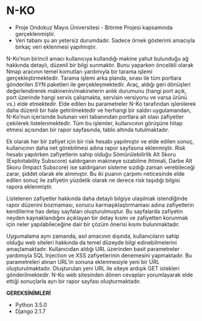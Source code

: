 # N-KO

* Proje Ondokuz Mayıs Üniversitesi - Bitirme Projesi kapsamında gerçeklenmiştir.
* Veri tabanı şu an yetersiz durumdadır. Sadece örnek gösterimi amacıyla birkaç veri eklenmesi yapılmıştır.

N-Ko’nun birincil amacı kullanıcıya kullandığı makine yahut bulunduğu ağ hakkında detaylı, düzenli bir bilgi sunmaktır. Bunu yaparken öncelikli olarak Nmap aracının temel komutları yardımıyla bir tarama işlemi gerçekleştirmektedir. Tarama işlemi arka planda, sırası ile tüm portlara gönderilen SYN paketleri ile gerçekleşmektedir. Araç, aldığı geri dönüşleri değerlendirerek makinenin/makinelerin anlık durumunu (hangi port açık, port üzerinde hangi servis çalışmakta, servisin versiyonu ve varsa ürünü vs.) elde etmektedir. Elde edilen bu parametreler N-Ko tarafından işlenilerek daha düzenli bir hale getirilmektedir ve herhangi bir saldırı uygulamandan, N-Ko’nun içerisinde bulunan veri tabanından portlara ait olası zafiyetler çekilerek listelenmektedir. Tüm bu işlemler, kullanıcının görüşüne hitap etmesi açısından bir rapor sayfasında, tablo altında tutulmaktadır. 

Ek olarak her bir zafiyet için bir risk hesabı yapılmıştır ve elde edilen sonuç, kullanıcının daha net görebilmesi adına rapor sayfasına eklenmiştir. Risk hesabı yapılırken zafiyetlerin sahip olduğu Sömürülebilirlik Alt Skoru (Exploitability Subscore) saldırganın makineye sızabilme ihtimali, Darbe Alt Skoru (Impact Subscore) ise saldırganın sisteme sızdığı zaman verebileceği zarar, şiddet olarak ele alınmıştır. Bu iki puanın çarpımı neticesinde elde edilen sonuç ile zafiyetin yüzdelik olarak ne derece risk taşıdığı bilgisi rapora eklenmiştir.

Listelenen zafiyetler hakkında daha detaylı bilgiye ulaşılmak istendiğinde rapor düzenini bozmaması, sonucu karmaşıklaştırmaması adına zafiyetlerin kendilerine has detay sayfaları oluşturulmuştur. Bu sayfalarda zafiyetin neyden kaynaklandığını açıklayan bir detay kısmı ve zafiyetten korunmak için neler yapılabileceğine dair bir çözüm önerisi kısmı bulunmaktadır.

Uygumalama aynı zamanda, asıl amacının dışında, kullanıcıların sahip olduğu web siteleri hakkında da temel düzeyde bilgi edinebilmelerini amaçlamaktadır. Kullanıcıdan aldığı URL üzerinden basit parametreler yardımıyla SQL Injection ve XSS zafiyetlerinin denemesini yapmaktadır. Bu parametreleri alınan URL’in sonuna eklenmesiyle yeni bir URL oluşturulmaktadır. Oluşturulan yeni URL ile siteye ardışık GET istekleri gönderilmektedir. N-Ko web sitesinden dönen cevapları yorumlayarak elde ettiği sonuçlarla ayrı bir rapor sayfası oluşturmaktadır. 

**GEREKSİNİMLERİ** 

* Python 3.5.0
* Django 2.1.7
